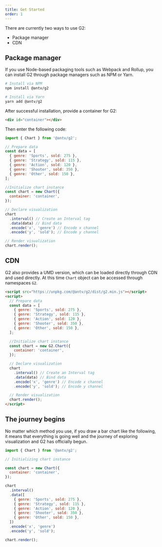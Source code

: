 ```yaml
---
title: Get Started
order: 1
---
```


There are currently two ways to use G2:

- Package manager
- CDN

## Package manager

If you use Node-based packaging tools such as Webpack and Rollup, you can install G2 through package managers such as NPM or Yarn.

```bash
# Install via NPM
npm install @antv/g2
```

```bash
# Install via Yarn
yarn add @antv/g2
```

After successful installation, provide a container for G2:

```html
<div id="container"></div>
```

Then enter the following code:

```js
import { Chart } from '@antv/g2';

// Prepare data
const data = [
  { genre: 'Sports', sold: 275 },
  { genre: 'Strategy', sold: 115 },
  { genre: 'Action', sold: 120 },
  { genre: 'Shooter', sold: 350 },
  { genre: 'Other', sold: 150 },
];

//Initialize chart instance
const chart = new Chart({
  container: 'container',
});

// Declare visualization
chart
  .interval() // Create an Interval tag
  .data(data) // Bind data
  .encode('x', 'genre') // Encode x channel
  .encode('y', 'sold'); // Encode y channel

// Render visualization
chart.render();
```

## CDN

G2 also provides a UMD version, which can be loaded directly through CDN and used directly. At this time `Chart` object can be accessed through namespaces `G2`.

```html
<script src="https://unpkg.com/@antv/g2/dist/g2.min.js"></script>
<script>
  // Prepare data
  const data = [
    { genre: 'Sports', sold: 275 },
    { genre: 'Strategy', sold: 115 },
    { genre: 'Action', sold: 120 },
    { genre: 'Shooter', sold: 350 },
    { genre: 'Other', sold: 150 },
  ];

  //Initialize chart instance
  const chart = new G2.Chart({
    container: 'container',
  });

  // Declare visualization
  chart
    .interval() // Create an Interval tag
    .data(data) // Bind data
    .encode('x', 'genre') // Encode x channel
    .encode('y', 'sold'); // Encode y channel

  // Render visualization
  chart.render();
</script>
```

## The journey begins

No matter which method you use, if you draw a bar chart like the following, it means that everything is going well and the journey of exploring visualization and G2 has officially begun.

```js | ob { pin:false, inject: true }
import { Chart } from '@antv/g2';

// Initializing chart instance

const chart = new Chart({
  container: 'container',
});

chart
  .interval()
  .data([
    { genre: 'Sports', sold: 275 },
    { genre: 'Strategy', sold: 115 },
    { genre: 'Action', sold: 120 },
    { genre: 'Shooter', sold: 350 },
    { genre: 'Other', sold: 150 },
  ])
  .encode('x', 'genre')
  .encode('y', 'sold');

chart.render();
```
